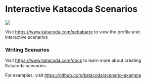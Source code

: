 # Interactive Katacoda Scenarios

[![](http://shields.katacoda.com/katacoda/sebabarre/count.svg)](https://www.katacoda.com/sebabarre "Get your profile on Katacoda.com")

Visit https://www.katacoda.com/sebabarre to view the profile and interactive scenarios

### Writing Scenarios
Visit https://www.katacoda.com/docs to learn more about creating Katacoda scenarios

For examples, visit https://github.com/katacoda/scenario-example
